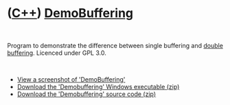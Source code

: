 



 

 

 

 

 

([C++](Cpp.htm)) [DemoBuffering](CppDemoBuffering.htm)
======================================================

 

Program to demonstrate the difference between single buffering and
[double buffering](CppDoubleBuffering.htm). Licenced under GPL 3.0.

 

-   [View a screenshot of
    'DemoBuffering'](CppDemoBufferingScreenshot.PNG)
-   [Download the 'Demobuffering' Windows
    executable (zip)](CppDemoBufferingExe.zip)
-   [Download the 'Demobuffering' source
    code (zip)](CppDemoBufferingSource.zip)

 

 

 

 

 





 



